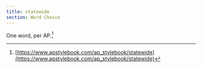```yaml
---
title: statewide
section: Word Choice
---
```

One word, per AP.[^1]

[^1]: [https://www.apstylebook.com/ap_stylebook/statewide](https://www.apstylebook.com/ap_stylebook/statewide)